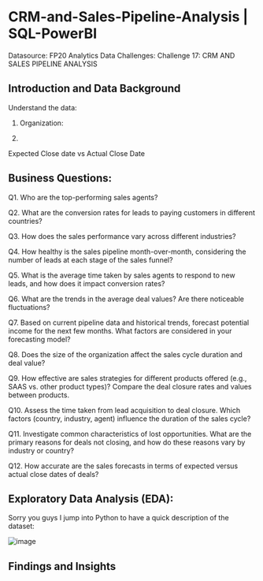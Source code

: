 # CRM-and-Sales-Pipeline-Analysis | SQL-PowerBI

Datasource: FP20 Analytics Data Challenges: Challenge 17: CRM AND SALES PIPELINE ANALYSIS

## Introduction and Data Background

Understand the data:
1. Organization:

2. 

Expected Close date vs Actual Close Date

## Business Questions:
Q1.	Who are the top-performing sales agents?

Q2.	What are the conversion rates for leads to paying customers in different countries?

Q3.	How does the sales performance vary across different industries?

Q4.	How healthy is the sales pipeline month-over-month, considering the number of leads at each stage of the sales funnel?

Q5.	What is the average time taken by sales agents to respond to new leads, and how does it impact conversion rates?

Q6.	What are the trends in the average deal values? Are there noticeable fluctuations?

Q7.	Based on current pipeline data and historical trends, forecast potential income for the next few months. What factors are considered in your forecasting model?

Q8.	Does the size of the organization affect the sales cycle duration and deal value?

Q9.	How effective are sales strategies for different products offered (e.g., SAAS vs. other product types)? Compare the deal closure rates and values between products.

Q10.	Assess the time taken from lead acquisition to deal closure. Which factors (country, industry, agent) influence the duration of the sales cycle?

Q11.	Investigate common characteristics of lost opportunities. What are the primary reasons for deals not closing, and how do these reasons vary by industry or country?

Q12.	How accurate are the sales forecasts in terms of expected versus actual close dates of deals?

## Exploratory Data Analysis (EDA):
Sorry you guys I jump into Python to have a quick description of the dataset:

![image](https://github.com/linhnguyen2601/SQL-PowerBI-CRM-and-Sales-Pipeline-Analysis/assets/166676829/ba9b1ec7-c815-493b-ad5f-f4633c2e03b6)


## Findings and Insights
